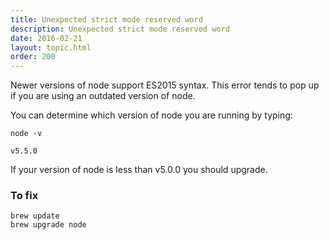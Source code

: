 ```yaml
---
title: Unexpected strict mode reserved word
description: Unexpected strict mode reserved word
date: 2016-02-21
layout: topic.html
order: 200
---
```


Newer versions of node support ES2015 syntax. This error tends to pop up if you are using an outdated version of node.

You can determine which version of node you are running by typing:

```
node -v
```

```
v5.5.0
```

If your version of node is less than v5.0.0 you should upgrade.

### To fix

```
brew update
brew upgrade node
```
